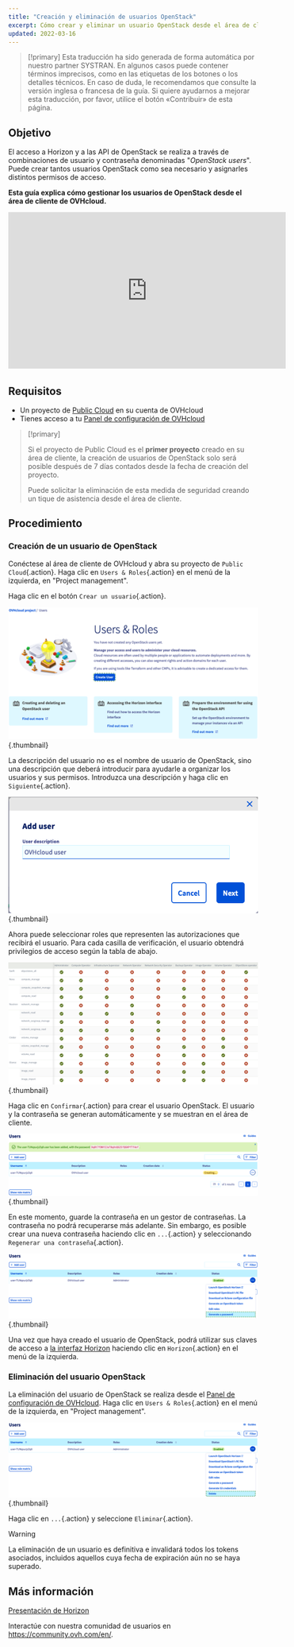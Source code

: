 ```yaml
---
title: "Creación y eliminación de usuarios OpenStack"
excerpt: Cómo crear y eliminar un usuario OpenStack desde el área de cliente de OVHcloud
updated: 2022-03-16
---
```


> [!primary]
> Esta traducción ha sido generada de forma automática por nuestro partner SYSTRAN. En algunos casos puede contener términos imprecisos, como en las etiquetas de los botones o los detalles técnicos. En caso de duda, le recomendamos que consulte la versión inglesa o francesa de la guía. Si quiere ayudarnos a mejorar esta traducción, por favor, utilice el botón «Contribuir» de esta página.
> 

## Objetivo

El acceso a Horizon y a las API de OpenStack se realiza a través de combinaciones de usuario y contraseña denominadas "*OpenStack users*". Puede crear tantos usuarios OpenStack como sea necesario y asignarles distintos permisos de acceso.

**Esta guía explica cómo gestionar los usuarios de OpenStack desde el área de cliente de OVHcloud.**

<iframe width="560" height="315" src="https://www.youtube.com/embed/NC69nrb6QlA" title="YouTube video player" frameborder="0" allow="accelerometer; autoplay; clipboard-write; encrypted-media; gyroscope; picture-in-picture" allowfullscreen></iframe>

## Requisitos

- Un proyecto de [Public Cloud](https://www.ovhcloud.com/es/public-cloud/) en su cuenta de OVHcloud
- Tienes acceso a tu [Panel de configuración de OVHcloud](https://ca.ovh.com/auth/?action=gotomanager&from=https://www.ovh.com/world/&ovhSubsidiary=ws)

> [!primary]
>
> Si el proyecto de Public Cloud es el **primer proyecto** creado en su área de cliente, la creación de usuarios de OpenStack solo será posible después de 7 días contados desde la fecha de creación del proyecto.
>
> Puede solicitar la eliminación de esta medida de seguridad creando un tique de asistencia desde el área de cliente.
>

## Procedimiento

### Creación de un usuario de OpenStack

Conéctese al área de cliente de OVHcloud y abra su proyecto de `Public Cloud`{.action}. Haga clic en `Users & Roles`{.action} en el menú de la izquierda, en "Project management". 

Haga clic en el botón `Crear un usuario`{.action}.

![User roles](images/users_roles.png){.thumbnail}

La descripción del usuario no es el nombre de usuario de OpenStack, sino una descripción que deberá introducir para ayudarle a organizar los usuarios y sus permisos. Introduzca una descripción y haga clic en `Siguiente`{.action}.

![Add user](images/adduser.png){.thumbnail}

Ahora puede seleccionar roles que representen las autorizaciones que recibirá el usuario. Para cada casilla de verificación, el usuario obtendrá privilegios de acceso según la tabla de abajo.

![Permisos](images/permissions.png){.thumbnail}

Haga clic en `Confirmar`{.action} para crear el usuario OpenStack. El usuario y la contraseña se generan automáticamente y se muestran en el área de cliente.

![User_pw](images/user_pw.png){.thumbnail}

En este momento, guarde la contraseña en un gestor de contraseñas. La contraseña no podrá recuperarse más adelante. Sin embargo, es posible crear una nueva contraseña haciendo clic en `...`{.action} y seleccionando `Regenerar una contraseña`{.action}.

![Generate](images/generatepw.png){.thumbnail}

Una vez que haya creado el usuario de OpenStack, podrá utilizar sus claves de acceso a [la interfaz Horizon](/pages/public_cloud/compute/introducing_horizon) haciendo clic en `Horizon`{.action} en el menú de la izquierda.

### Eliminación del usuario OpenStack

La eliminación del usuario de OpenStack se realiza desde el [Panel de configuración de OVHcloud](https://ca.ovh.com/auth/?action=gotomanager&from=https://www.ovh.com/world/&ovhSubsidiary=ws). Haga clic en `Users & Roles`{.action} en el menú de la izquierda, en "Project management". 

![public-cloud](images/delete.png){.thumbnail}

Haga clic en `...`{.action} y seleccione `Eliminar`{.action}.

> [!warning]
>
> La eliminación de un usuario es definitiva e invalidará todos los tokens asociados, incluidos aquellos cuya fecha de expiración aún no se haya superado.
> 

## Más información

[Presentación de Horizon](/pages/public_cloud/compute/introducing_horizon)

Interactúe con nuestra comunidad de usuarios en <https://community.ovh.com/en/>.